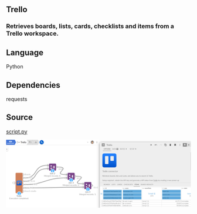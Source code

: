 ## Trello
### Retrieves boards, lists, cards, checklists and items from a Trello workspace.

## Language
Python

## Dependencies
requests

## Source
[script.py](https://github.com/visokio/omniscope-custom-blocks/blob/master/Connectors/Trello/script.py)

![](https://github.com/visokio/omniscope-custom-blocks/blob/master/Connectors/Trello/trello%20demo.png)